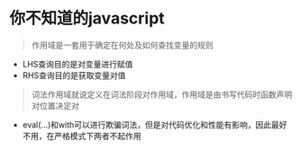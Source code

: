 # 你不知道的javascript

> 作用域是一套用于确定在何处及如何查找变量的规则
 * LHS查询目的是对变量进行赋值
 * RHS查询目的是获取变量对值
 
> 词法作用域就说定义在词法阶段对作用域，作用域是由书写代码时函数声明对位置决定对
 * eval(...)和with可以进行欺骗词法，但是对代码优化和性能有影响，因此最好不用，在严格模式下两者不起作用
